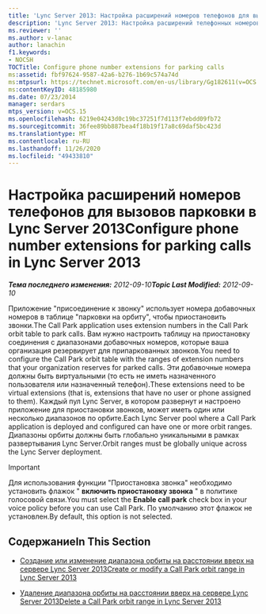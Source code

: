 ```yaml
---
title: 'Lync Server 2013: Настройка расширений номеров телефонов для вызовов парковки'
description: 'Lync Server 2013: Настройка расширений телефонных номеров для вызовов парковки.'
ms.reviewer: ''
ms.author: v-lanac
author: lanachin
f1.keywords:
- NOCSH
TOCTitle: Configure phone number extensions for parking calls
ms:assetid: fbf97624-9587-42a6-b276-1b69c574a74d
ms:mtpsurl: https://technet.microsoft.com/en-us/library/Gg182611(v=OCS.15)
ms:contentKeyID: 48185980
ms.date: 07/23/2014
manager: serdars
mtps_version: v=OCS.15
ms.openlocfilehash: 6219e04243d0c19bc37251f7d113f7ebdd09fb72
ms.sourcegitcommit: 36fee89bb887bea4f18b19f17a8c69daf5bc423d
ms.translationtype: MT
ms.contentlocale: ru-RU
ms.lasthandoff: 11/26/2020
ms.locfileid: "49433810"
---
```

# <a name="configure-phone-number-extensions-for-parking-calls-in-lync-server-2013"></a><span data-ttu-id="789d6-103">Настройка расширений номеров телефонов для вызовов парковки в Lync Server 2013</span><span class="sxs-lookup"><span data-stu-id="789d6-103">Configure phone number extensions for parking calls in Lync Server 2013</span></span>

<div data-xmlns="http://www.w3.org/1999/xhtml">

<div class="topic" data-xmlns="http://www.w3.org/1999/xhtml" data-msxsl="urn:schemas-microsoft-com:xslt" data-cs="https://msdn.microsoft.com/">

<div data-asp="https://msdn2.microsoft.com/asp">



</div>

<div id="mainSection">

<div id="mainBody"><span data-ttu-id="789d6-104">

<span> </span></span><span class="sxs-lookup"><span data-stu-id="789d6-104">

<span> </span></span></span>

<span data-ttu-id="789d6-105">_**Тема последнего изменения:** 2012-09-10_</span><span class="sxs-lookup"><span data-stu-id="789d6-105">_**Topic Last Modified:** 2012-09-10_</span></span>

<span data-ttu-id="789d6-106">Приложение "присоединение к звонку" использует номера добавочных номеров в таблице "парковки на орбиту", чтобы приостановить звонки.</span><span class="sxs-lookup"><span data-stu-id="789d6-106">The Call Park application uses extension numbers in the Call Park orbit table to park calls.</span></span> <span data-ttu-id="789d6-107">Вам нужно настроить таблицу на приостановку соединения с диапазонами добавочных номеров, которые ваша организация резервирует для припаркованных звонков.</span><span class="sxs-lookup"><span data-stu-id="789d6-107">You need to configure the Call Park orbit table with the ranges of extension numbers that your organization reserves for parked calls.</span></span> <span data-ttu-id="789d6-108">Эти добавочные номера должны быть виртуальными (то есть не иметь назначенного пользователя или назначенный телефон).</span><span class="sxs-lookup"><span data-stu-id="789d6-108">These extensions need to be virtual extensions (that is, extensions that have no user or phone assigned to them).</span></span> <span data-ttu-id="789d6-109">Каждый пул Lync Server, в котором развернут и настроено приложение для приостановки звонков, может иметь один или несколько диапазонов по орбите.</span><span class="sxs-lookup"><span data-stu-id="789d6-109">Each Lync Server pool where a Call Park application is deployed and configured can have one or more orbit ranges.</span></span> <span data-ttu-id="789d6-110">Диапазоны орбиты должны быть глобально уникальными в рамках развертывания Lync Server.</span><span class="sxs-lookup"><span data-stu-id="789d6-110">Orbit ranges must be globally unique across the Lync Server deployment.</span></span>

<div>


> [!IMPORTANT]  
> <span data-ttu-id="789d6-111">Для использования функции "Приостановка звонка" необходимо установить флажок " <STRONG>включить приостановку звонка</STRONG> " в политике голосовой связи.</span><span class="sxs-lookup"><span data-stu-id="789d6-111">You must select the <STRONG>Enable call park</STRONG> check box in your voice policy before you can use Call Park.</span></span> <span data-ttu-id="789d6-112">По умолчанию этот флажок не установлен.</span><span class="sxs-lookup"><span data-stu-id="789d6-112">By default, this option is not selected.</span></span>



</div>

<div>

## <a name="in-this-section"></a><span data-ttu-id="789d6-113">Содержание</span><span class="sxs-lookup"><span data-stu-id="789d6-113">In This Section</span></span>

  - [<span data-ttu-id="789d6-114">Создание или изменение диапазона орбиты на расстоянии вверх на сервере Lync Server 2013</span><span class="sxs-lookup"><span data-stu-id="789d6-114">Create or modify a Call Park orbit range in Lync Server 2013</span></span>](lync-server-2013-create-or-modify-a-call-park-orbit-range.md)

  - [<span data-ttu-id="789d6-115">Удаление диапазона орбиты на расстоянии вверх на сервере Lync Server 2013</span><span class="sxs-lookup"><span data-stu-id="789d6-115">Delete a Call Park orbit range in Lync Server 2013</span></span>](lync-server-2013-delete-a-call-park-orbit-range.md)

<span data-ttu-id="789d6-116"></div>

</div>

<span> </span>

</div>

</div>

</span><span class="sxs-lookup"><span data-stu-id="789d6-116"></div>

</div>

<span> </span>

</div>

</div>

</span></span></div>

